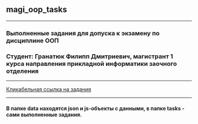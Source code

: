 ## magi_oop_tasks
___
### Выполненные задания для допуска к экзамену по дисциплине ООП
### Студент: Гранатюк Филипп Дмитриевич, магистрант 1 курса направления прикладной информатики заочного отделения
___
[Кликабельная ссылка на задания](https://github.com/permCoding/Magistr-2022/tree/main/02-%D0%9E%D0%B1%D1%8A%D0%B5%D0%BA%D1%82%D0%BD%D0%BE-%D0%BE%D1%80%D0%B8%D0%B5%D0%BD%D1%82%D0%B8%D1%80%D0%BE%D0%B2%D0%B0%D0%BD%D0%BD%D0%BE%D0%B5%20%D0%BF%D1%80%D0%BE%D0%B3%D1%80%D0%B0%D0%BC%D0%BC%D0%B8%D1%80%D0%BE%D0%B2%D0%B0%D0%BD%D0%B8%D0%B5/03-tasks)
___
#### В папке **data** находятся json и js-объекты с данными, в папке **tasks** - сами выполненные задания.